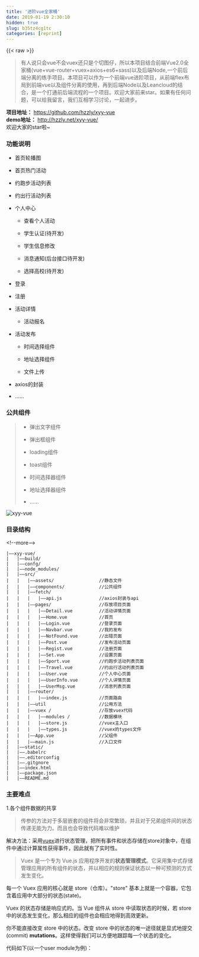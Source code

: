 ```yaml
---
title: '进阶vue全家桶' 
date: 2019-01-19 2:30:10
hidden: true
slug: b35tz4cg1tc
categories: [reprint]
---
```


{{< raw >}}

                    
<blockquote><p>有人说只会vue不会vuex还只是个切图仔，所以本项目结合前端Vue2.0全家桶(vue+vue-router+vuex+axios+es6+sass)以及后端Node,一个前后端分离的练手项目。本项目可以作为一个前端vue进阶项目，从前端flex布局到前端vue以及组件分离的使用，再到后端Node以及Leancloud的结合，是一个打通前后端流程的一个项目。欢迎大家前来star。如果有任何问题，可以给我留言，我们互相学习讨论，一起进步。</p></blockquote>
<p><strong>项目地址：</strong> <a href="https://github.com/hzzly/xyy-vue" rel="nofollow noreferrer" target="_blank">https://github.com/hzzly/xyy-vue</a><br><strong>demo地址：</strong> <a href="http://hzzly.net/xyy-vue/" rel="nofollow noreferrer" target="_blank">http://hzzly.net/xyy-vue/</a><br>欢迎大家的star啦~</p>
<h3 id="articleHeader0">功能说明</h3>
<ul>
<li><p>首页轮播图</p></li>
<li><p>首页热门活动</p></li>
<li><p>约跑步活动列表</p></li>
<li><p>约出行活动列表</p></li>
<li>
<p>个人中心</p>
<ul>
<li><p>查看个人活动</p></li>
<li><p>学生认证(待开发)</p></li>
<li><p>学生信息修改</p></li>
<li><p>消息通知(后台接口待开发)</p></li>
<li><p>选择高校(待开发)</p></li>
</ul>
</li>
<li><p>登录</p></li>
<li><p>注册</p></li>
<li>
<p>活动详情</p>
<ul><li><p>活动报名</p></li></ul>
</li>
<li>
<p>活动发布</p>
<ul>
<li><p>时间选择组件</p></li>
<li><p>地址选择组件</p></li>
<li><p>文件上传</p></li>
</ul>
</li>
<li><p>axios的封装</p></li>
<li><p>......</p></li>
</ul>
<h3 id="articleHeader1">公共组件</h3>
<blockquote><ul>
<li><p>弹出文字组件</p></li>
<li><p>弹出框组件</p></li>
<li><p>loading组件</p></li>
<li><p>toast组件</p></li>
<li><p>时间选择器组件</p></li>
<li><p>地址选择器组件</p></li>
<li><p>......</p></li>
</ul></blockquote>
<p><span class="img-wrap"><img data-src="/img/remote/1460000008610062?w=287&amp;h=511" src="https://static.alili.tech/img/remote/1460000008610062?w=287&amp;h=511" alt="xyy-vue" title="xyy-vue" style="cursor: pointer; display: inline;"></span></p>
<h3 id="articleHeader2">目录结构</h3>
<p>&lt;!--more--&gt;</p>
<div class="widget-codetool" style="display:none;">
      <div class="widget-codetool--inner">
      <span class="selectCode code-tool" data-toggle="tooltip" data-placement="top" title="" data-original-title="全选"></span>
      <span type="button" class="copyCode code-tool" data-toggle="tooltip" data-placement="top" data-clipboard-text="|——xyy-vue/
|   |——build/
|   |——confg/
|   |——node_modules/
|   |——src/
|   |   |——assets/                 //静态文件
|   |   |——components/             //公共组件
|   |   |——fetch/
|   |   |   |——api.js              //axios封装与api
|   |   |——pages/                  //存放项目页面
|   |   |   |——Detail.vue          //活动详情页面
|   |   |   |——Home.vue            //首页
|   |   |   |——Login.vue           //登录页面
|   |   |   |——Navbar.vue          //我的发布
|   |   |   |——NotFound.vue        //出错页面
|   |   |   |——Post.vue            //发布活动页面
|   |   |   |——Regist.vue          //注册页面
|   |   |   |——Set.vue             //设置页面
|   |   |   |——Sport.vue           //约跑步活动列表页面
|   |   |   |——Travel.vue          //约出行活动列表页面
|   |   |   |——User.vue            //个人中心页面
|   |   |   |——UserInfo.vue        //个人详情页面
|   |   |   |——UserMsg.vue         //消息列表页面
|   |   |——router/                 
|   |   |   |——index.js            //页面路由
|   |   |——util                    //公用方法
|   |   |——vuex /                  //存放vuex代码
|   |   |   |——modules /           //数据模块
|   |   |   |——store.js            //vuex主入口
|   |   |   |——types.js            //vuex的types文件
|   |   |——App.vue                 //父组件
|   |   |——main.js                 //入口文件
|   |——static/
|   |——.babelrc
|   |——.editorconfig
|   |——.gitgnore
|   |——index.html
|   |——package.json
|   |——README.md" title="" data-original-title="复制"></span>
      <span type="button" class="saveToNote code-tool" data-toggle="tooltip" data-placement="top" title="" data-original-title="放进笔记"></span>
      </div>
      </div><pre class="hljs gherkin"><code>|<span class="hljs-string">——xyy-vue/
</span>|<span class="hljs-string">   </span>|<span class="hljs-string">——build/
</span>|<span class="hljs-string">   </span>|<span class="hljs-string">——confg/
</span>|<span class="hljs-string">   </span>|<span class="hljs-string">——node_modules/
</span>|<span class="hljs-string">   </span>|<span class="hljs-string">——src/
</span>|<span class="hljs-string">   </span>|<span class="hljs-string">   </span>|<span class="hljs-string">——assets/                 //静态文件
</span>|<span class="hljs-string">   </span>|<span class="hljs-string">   </span>|<span class="hljs-string">——components/             //公共组件
</span>|<span class="hljs-string">   </span>|<span class="hljs-string">   </span>|<span class="hljs-string">——fetch/
</span>|<span class="hljs-string">   </span>|<span class="hljs-string">   </span>|<span class="hljs-string">   </span>|<span class="hljs-string">——api.js              //axios封装与api
</span>|<span class="hljs-string">   </span>|<span class="hljs-string">   </span>|<span class="hljs-string">——pages/                  //存放项目页面
</span>|<span class="hljs-string">   </span>|<span class="hljs-string">   </span>|<span class="hljs-string">   </span>|<span class="hljs-string">——Detail.vue          //活动详情页面
</span>|<span class="hljs-string">   </span>|<span class="hljs-string">   </span>|<span class="hljs-string">   </span>|<span class="hljs-string">——Home.vue            //首页
</span>|<span class="hljs-string">   </span>|<span class="hljs-string">   </span>|<span class="hljs-string">   </span>|<span class="hljs-string">——Login.vue           //登录页面
</span>|<span class="hljs-string">   </span>|<span class="hljs-string">   </span>|<span class="hljs-string">   </span>|<span class="hljs-string">——Navbar.vue          //我的发布
</span>|<span class="hljs-string">   </span>|<span class="hljs-string">   </span>|<span class="hljs-string">   </span>|<span class="hljs-string">——NotFound.vue        //出错页面
</span>|<span class="hljs-string">   </span>|<span class="hljs-string">   </span>|<span class="hljs-string">   </span>|<span class="hljs-string">——Post.vue            //发布活动页面
</span>|<span class="hljs-string">   </span>|<span class="hljs-string">   </span>|<span class="hljs-string">   </span>|<span class="hljs-string">——Regist.vue          //注册页面
</span>|<span class="hljs-string">   </span>|<span class="hljs-string">   </span>|<span class="hljs-string">   </span>|<span class="hljs-string">——Set.vue             //设置页面
</span>|<span class="hljs-string">   </span>|<span class="hljs-string">   </span>|<span class="hljs-string">   </span>|<span class="hljs-string">——Sport.vue           //约跑步活动列表页面
</span>|<span class="hljs-string">   </span>|<span class="hljs-string">   </span>|<span class="hljs-string">   </span>|<span class="hljs-string">——Travel.vue          //约出行活动列表页面
</span>|<span class="hljs-string">   </span>|<span class="hljs-string">   </span>|<span class="hljs-string">   </span>|<span class="hljs-string">——User.vue            //个人中心页面
</span>|<span class="hljs-string">   </span>|<span class="hljs-string">   </span>|<span class="hljs-string">   </span>|<span class="hljs-string">——UserInfo.vue        //个人详情页面
</span>|<span class="hljs-string">   </span>|<span class="hljs-string">   </span>|<span class="hljs-string">   </span>|<span class="hljs-string">——UserMsg.vue         //消息列表页面
</span>|<span class="hljs-string">   </span>|<span class="hljs-string">   </span>|<span class="hljs-string">——router/                 
</span>|<span class="hljs-string">   </span>|<span class="hljs-string">   </span>|<span class="hljs-string">   </span>|<span class="hljs-string">——index.js            //页面路由
</span>|<span class="hljs-string">   </span>|<span class="hljs-string">   </span>|<span class="hljs-string">——util                    //公用方法
</span>|<span class="hljs-string">   </span>|<span class="hljs-string">   </span>|<span class="hljs-string">——vuex /                  //存放vuex代码
</span>|<span class="hljs-string">   </span>|<span class="hljs-string">   </span>|<span class="hljs-string">   </span>|<span class="hljs-string">——modules /           //数据模块
</span>|<span class="hljs-string">   </span>|<span class="hljs-string">   </span>|<span class="hljs-string">   </span>|<span class="hljs-string">——store.js            //vuex主入口
</span>|<span class="hljs-string">   </span>|<span class="hljs-string">   </span>|<span class="hljs-string">   </span>|<span class="hljs-string">——types.js            //vuex的types文件
</span>|<span class="hljs-string">   </span>|<span class="hljs-string">   </span>|<span class="hljs-string">——App.vue                 //父组件
</span>|<span class="hljs-string">   </span>|<span class="hljs-string">   </span>|<span class="hljs-string">——main.js                 //入口文件
</span>|<span class="hljs-string">   </span>|<span class="hljs-string">——static/
</span>|<span class="hljs-string">   </span>|<span class="hljs-string">——.babelrc
</span>|<span class="hljs-string">   </span>|<span class="hljs-string">——.editorconfig
</span>|<span class="hljs-string">   </span>|<span class="hljs-string">——.gitgnore
</span>|<span class="hljs-string">   </span>|<span class="hljs-string">——index.html
</span>|<span class="hljs-string">   </span>|<span class="hljs-string">——package.json
</span>|<span class="hljs-string">   </span>|<span class="hljs-string">——README.md</span></code></pre>
<h3 id="articleHeader3">主要难点</h3>
<p>1.各个组件数据的共享</p>
<blockquote><p>传参的方法对于多层嵌套的组件将会非常繁琐，并且对于兄弟组件间的状态传递无能为力。而且也会导致代码难以维护</p></blockquote>
<p>解决方法：采用<a href="https://vuex.vuejs.org/" rel="nofollow noreferrer" target="_blank">vuex</a>进行状态管理，把所有事件和状态存储在store对象中，在组件中通过计算属性获得事件，因此就有了实时性。</p>
<blockquote><p>Vuex 是一个专为 Vue.js 应用程序开发的<strong>状态管理模式</strong>。它采用集中式存储管理应用的所有组件的状态，并以相应的规则保证状态以一种可预测的方式发生变化。</p></blockquote>
<p>每一个 Vuex 应用的核心就是 store（仓库）。"store" 基本上就是一个容器，它包含着应用中大部分的状态(state)。</p>
<p>Vuex 的状态存储是响应式的。当 Vue 组件从 store 中读取状态的时候，若 store 中的状态发生变化，那么相应的组件也会相应地得到高效更新。</p>
<p>你不能直接改变 store 中的状态。改变 store 中的状态的唯一途径就是显式地提交(commit) <strong>mutations</strong>。这样使得我们可以方便地跟踪每一个状态的变化。</p>
<p>代码如下(以一个user module为例)：</p>
<div class="widget-codetool" style="display:none;">
      <div class="widget-codetool--inner">
      <span class="selectCode code-tool" data-toggle="tooltip" data-placement="top" title="" data-original-title="全选"></span>
      <span type="button" class="copyCode code-tool" data-toggle="tooltip" data-placement="top" data-clipboard-text="//vuex/modules/user.js
import api from '../../fetch/api'
import * as types from '../types'

const state = {
    // 用户登录状态
    loginStatus: JSON.parse(localStorage.getItem('loginStatus')) || false,
}

const actions = {
    /**
     * 用户登录
     */
    setUserInfo({ commit }, res) {
        localStorage.setItem('loginStatus', true)
        commit(types.SET_LOGIN_STATUS, true)
    },
    /**
     * 退出登录
     */
    setSignOut({ commit }) {
        localStorage.removeItem('loginStatus')
        commit(types.SET_LOGIN_STATUS, false)
    },
}

const getters = {
    loginStatus: state => state.loginStatus
}

const mutations = {
    [types.SET_LOGIN_STATUS](state, status) {
        state.loginStatus = status
    }   
}

export default {
    state,
    actions,
    getters,
    mutations
}


//User.vue
<template>
    <div class=&quot;user&quot;>
        <div v-if=&quot;!loginStatus&quot;>
            ...
        </div>
        <div v-else>    
            ...        
        </div>
    </div>
</template>

<script>
import { mapGetters } from 'vuex'
export default {
    computed: {
        ...mapGetters([
            'loginStatus'
        ])
    }
}
</script>" title="" data-original-title="复制"></span>
      <span type="button" class="saveToNote code-tool" data-toggle="tooltip" data-placement="top" title="" data-original-title="放进笔记"></span>
      </div>
      </div><pre class="javascript hljs"><code class="JavaScript"><span class="hljs-comment">//vuex/modules/user.js</span>
<span class="hljs-keyword">import</span> api <span class="hljs-keyword">from</span> <span class="hljs-string">'../../fetch/api'</span>
<span class="hljs-keyword">import</span> * <span class="hljs-keyword">as</span> types <span class="hljs-keyword">from</span> <span class="hljs-string">'../types'</span>

<span class="hljs-keyword">const</span> state = {
    <span class="hljs-comment">// 用户登录状态</span>
    loginStatus: <span class="hljs-built_in">JSON</span>.parse(localStorage.getItem(<span class="hljs-string">'loginStatus'</span>)) || <span class="hljs-literal">false</span>,
}

<span class="hljs-keyword">const</span> actions = {
    <span class="hljs-comment">/**
     * 用户登录
     */</span>
    setUserInfo({ commit }, res) {
        localStorage.setItem(<span class="hljs-string">'loginStatus'</span>, <span class="hljs-literal">true</span>)
        commit(types.SET_LOGIN_STATUS, <span class="hljs-literal">true</span>)
    },
    <span class="hljs-comment">/**
     * 退出登录
     */</span>
    setSignOut({ commit }) {
        localStorage.removeItem(<span class="hljs-string">'loginStatus'</span>)
        commit(types.SET_LOGIN_STATUS, <span class="hljs-literal">false</span>)
    },
}

<span class="hljs-keyword">const</span> getters = {
    <span class="hljs-attr">loginStatus</span>: <span class="hljs-function"><span class="hljs-params">state</span> =&gt;</span> state.loginStatus
}

<span class="hljs-keyword">const</span> mutations = {
    [types.SET_LOGIN_STATUS](state, status) {
        state.loginStatus = status
    }   
}

<span class="hljs-keyword">export</span> <span class="hljs-keyword">default</span> {
    state,
    actions,
    getters,
    mutations
}


<span class="hljs-comment">//User.vue</span>
&lt;template&gt;
    <span class="xml"><span class="hljs-tag">&lt;<span class="hljs-name">div</span> <span class="hljs-attr">class</span>=<span class="hljs-string">"user"</span>&gt;</span>
        <span class="hljs-tag">&lt;<span class="hljs-name">div</span> <span class="hljs-attr">v-if</span>=<span class="hljs-string">"!loginStatus"</span>&gt;</span>
            ...
        <span class="hljs-tag">&lt;/<span class="hljs-name">div</span>&gt;</span>
        <span class="hljs-tag">&lt;<span class="hljs-name">div</span> <span class="hljs-attr">v-else</span>&gt;</span>    
            ...        
        <span class="hljs-tag">&lt;/<span class="hljs-name">div</span>&gt;</span>
    <span class="hljs-tag">&lt;/<span class="hljs-name">div</span>&gt;</span></span>
&lt;<span class="hljs-regexp">/template&gt;

&lt;script&gt;
import { mapGetters } from 'vuex'
export default {
    computed: {
        ...mapGetters([
            'loginStatus'
        ])
    }
}
&lt;/</span>script&gt;</code></pre>
<p>2.时间选择组件(要可选择时间段)</p>
<blockquote>
<p><strong>规则：</strong></p>
<ul>
<li><p>默认值为：开始日期在后天，结束日期在第六天</p></li>
<li><p>今天以前不可选择</p></li>
<li><p>点击某个日子，则将最近的节点移动过</p></li>
<li><p>如果离两个节点一样，则将开始日期移动过去</p></li>
<li><p>两个节点也可选到1天里；显示为各一半</p></li>
</ul>
</blockquote>
<p>一开始打算在github上搜索一个然后直接拿来用，发现都是不符合我的设计，所以打算自己撸一个，(不要怂，撸起袖子就是干)。<br>终于经过几个晚上的奋战写出来了(期间遇到了各种坑)。<br>代码就不贴出来了  <a href="https://github.com/hzzly/xyy-vue/blob/master/src/components/timePicker.vue" rel="nofollow noreferrer" target="_blank">代码传送门</a></p>
<h3 id="articleHeader4">总结</h3>
<p>虽然只是做了个小小的个人项目，但是我感觉收获还是很大的，很多知识点掌握得更加的牢固，对 <strong>vue全家桶</strong> 的理解又更深了一些。这个项目还没有完成，后期将不定期更新，敬请期待。。</p>
<p>如果觉得还行，欢迎star<br><strong>项目地址：</strong> <a href="https://github.com/hzzly/xyy-vue" rel="nofollow noreferrer" target="_blank">https://github.com/hzzly/xyy-vue</a></p>
<p>好了，溜了溜了。。。</p>

                
{{< /raw >}}

# 版权声明
本文资源来源互联网，仅供学习研究使用，版权归该资源的合法拥有者所有，

本文仅用于学习、研究和交流目的。转载请注明出处、完整链接以及原作者。

原作者若认为本站侵犯了您的版权，请联系我们，我们会立即删除！

## 原文标题
进阶vue全家桶

## 原文链接
[https://segmentfault.com/a/1190000008610059](https://segmentfault.com/a/1190000008610059)

